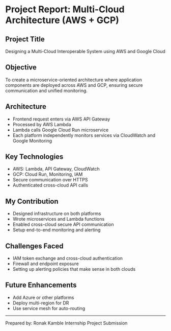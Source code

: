# Project Report: Multi-Cloud Architecture (AWS + GCP)

## Project Title
Designing a Multi-Cloud Interoperable System using AWS and Google Cloud

## Objective
To create a microservice-oriented architecture where application components are deployed across AWS and GCP, ensuring secure communication and unified monitoring.

## Architecture
- Frontend request enters via AWS API Gateway
- Processed by AWS Lambda
- Lambda calls Google Cloud Run microservice
- Each platform independently monitors services via CloudWatch and Google Monitoring

## Key Technologies
- AWS: Lambda, API Gateway, CloudWatch
- GCP: Cloud Run, Monitoring, IAM
- Secure communication over HTTPS
- Authenticated cross-cloud API calls

## My Contribution
- Designed infrastructure on both platforms
- Wrote microservices and Lambda functions
- Enabled cross-cloud secure API communication
- Setup end-to-end monitoring and alerting

## Challenges Faced
- IAM token exchange and cross-cloud authentication
- Firewall and endpoint exposure
- Setting up alerting policies that make sense in both clouds

## Future Enhancements
- Add Azure or other platforms
- Deploy multi-region for DR
- Use service mesh for auto-routing

---

Prepared by:
Ronak Kamble
Internship Project Submission  
